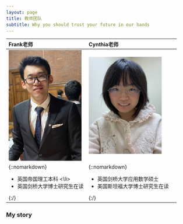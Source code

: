 ```yaml
---
layout: page
title: 教师团队
subtitle: Why you should trust your future in our hands
---
```


| Frank老师 | Cynthia老师 |  |
| :------ |:------ | :------ |
| <img src="/assets/img/frank.jpg" width="200"> | <img src="/assets/img/cynthia.JPG" width="200">  |  |
| {::nomarkdown}<ul><li> 英国帝国理工本科 <\li><li> 英国剑桥大学博士研究生在读 </li></ul>{:/}|{::nomarkdown} <ul><li> 英国剑桥大学应用数学硕士 </li><li> 美国斯坦福大学博士研究生在读 </li></ul>{:/} | 


### My story

